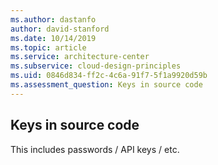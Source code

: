 ```yaml
---
ms.author: dastanfo
author: david-stanford
ms.date: 10/14/2019
ms.topic: article
ms.service: architecture-center
ms.subservice: cloud-design-principles
ms.uid: 0846d834-ff2c-4c6a-91f7-5f1a9920d59b
ms.assessment_question: Keys in source code
---
```

## Keys in source code

This includes passwords / API keys / etc.
